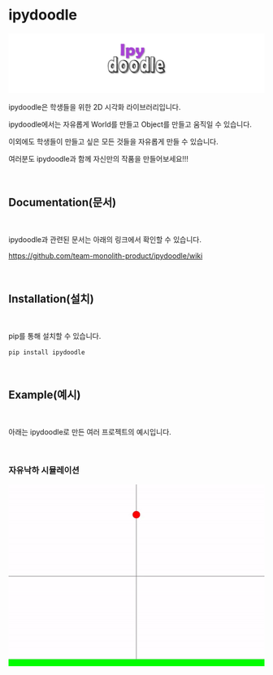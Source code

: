 # ipydoodle

![image](docs/images/ipydoodle.png)

ipydoodle은 학생들을 위한 2D 시각화 라이브러리입니다.

ipydoodle에서는 자유롭게 World를 만들고 Object를 만들고 움직일 수 있습니다.

이외에도 학생들이 만들고 싶은 모든 것들을 자유롭게 만들 수 있습니다.

여러분도 ipydoodle과 함께 자신만의 작품을 만들어보세요!!!

<br>

## Documentation(문서)

<br>

ipydoodle과 관련된 문서는 아래의 링크에서 확인할 수 있습니다.

https://github.com/team-monolith-product/ipydoodle/wiki

<br>

## Installation(설치)

<br>

pip를 통해 설치할 수 있습니다.

```
pip install ipydoodle
```

<br>

## Example(예시)

<br>

아래는 ipydoodle로 만든 여러 프로젝트의 예시입니다.

<br>

### 자유낙하 시뮬레이션

![image](docs/images/example1.gif)